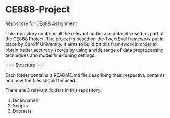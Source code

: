# CE888-Project
Repository for CE888 Assignment

This repository contains all the relevant codes and datasets used as part of the CE888 Project. The project is based on the TweetEval framework put in place by Cardiff University. It aims to build on this framework in order to obtain better accuracy scores by using a wide range of data preprocessing techniques and model fine-tuning settings.

=== Structure ===

Each folder contains a README.md file describing their respective contents and how the files should be used.

There are 3 relevant folders in this repository:
  1. Dictionaries
  2. Scripts
  3. Datasets
